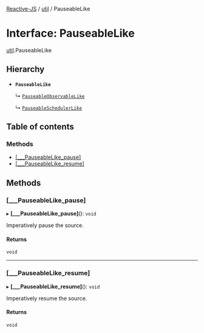 [Reactive-JS](../README.md) / [util](../modules/util.md) / PauseableLike

# Interface: PauseableLike

[util](../modules/util.md).PauseableLike

## Hierarchy

- **`PauseableLike`**

  ↳ [`PauseableObservableLike`](rx.PauseableObservableLike.md)

  ↳ [`PauseableSchedulerLike`](scheduling.PauseableSchedulerLike.md)

## Table of contents

### Methods

- [[\_\_\_PauseableLike\_pause]](util.PauseableLike.md#[___pauseablelike_pause])
- [[\_\_\_PauseableLike\_resume]](util.PauseableLike.md#[___pauseablelike_resume])

## Methods

### [\_\_\_PauseableLike\_pause]

▸ **[___PauseableLike_pause]**(): `void`

Imperatively pause the source.

#### Returns

`void`

___

### [\_\_\_PauseableLike\_resume]

▸ **[___PauseableLike_resume]**(): `void`

Imperatively resume the source.

#### Returns

`void`

